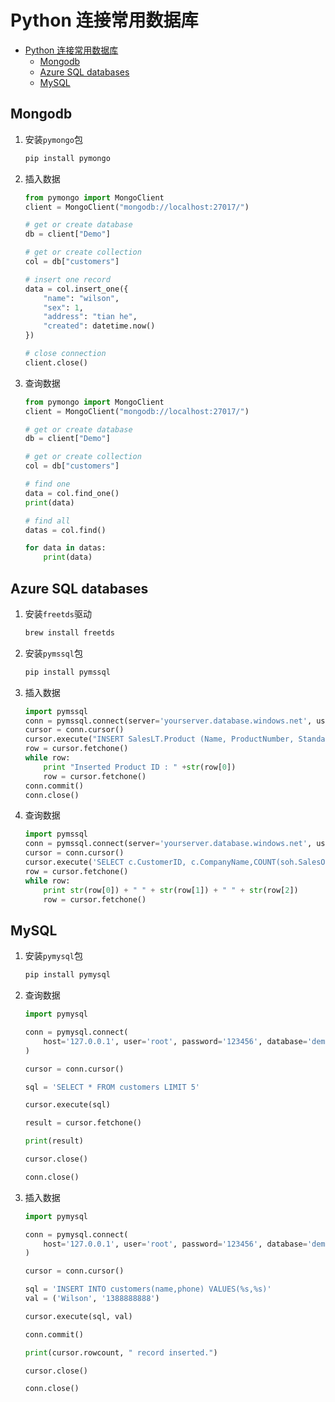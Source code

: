 # Python 连接常用数据库

- [Python 连接常用数据库](#python-连接常用数据库)
  - [Mongodb](#mongodb)
  - [Azure SQL databases](#azure-sql-databases)
  - [MySQL](#mysql)

## Mongodb

1. 安装`pymongo`包

    ```bash
    pip install pymongo
    ```

2. 插入数据

    ```python
    from pymongo import MongoClient
    client = MongoClient("mongodb://localhost:27017/")

    # get or create database
    db = client["Demo"]

    # get or create collection
    col = db["customers"]

    # insert one record
    data = col.insert_one({
        "name": "wilson",
        "sex": 1,
        "address": "tian he",
        "created": datetime.now()
    })

    # close connection
    client.close()
    ```

3. 查询数据

    ```python
    from pymongo import MongoClient
    client = MongoClient("mongodb://localhost:27017/")

    # get or create database
    db = client["Demo"]

    # get or create collection
    col = db["customers"]

    # find one 
    data = col.find_one()
    print(data)

    # find all
    datas = col.find()

    for data in datas:
        print(data)
    ```

## Azure SQL databases

1. 安装`freetds`驱动

    ```bash
    brew install freetds
    ```

2. 安装`pymssql`包

    ```bash
    pip install pymssql
    ```

3. 插入数据

    ```python
    import pymssql  
    conn = pymssql.connect(server='yourserver.database.windows.net', user='yourusername@yourserver', password='yourpassword', database='AdventureWorks')  
    cursor = conn.cursor()  
    cursor.execute("INSERT SalesLT.Product (Name, ProductNumber, StandardCost, ListPrice, SellStartDate) OUTPUT INSERTED.ProductID VALUES ('SQL Server Express', 'SQLEXPRESS', 0, 0, CURRENT_TIMESTAMP)")  
    row = cursor.fetchone()  
    while row:  
        print "Inserted Product ID : " +str(row[0])  
        row = cursor.fetchone()  
    conn.commit()
    conn.close()
    ```

4. 查询数据

    ```python
    import pymssql  
    conn = pymssql.connect(server='yourserver.database.windows.net', user='yourusername@yourserver', password='yourpassword', database='AdventureWorks')  
    cursor = conn.cursor()  
    cursor.execute('SELECT c.CustomerID, c.CompanyName,COUNT(soh.SalesOrderID) AS OrderCount FROM SalesLT.Customer AS c LEFT OUTER JOIN SalesLT.SalesOrderHeader AS soh ON c.CustomerID = soh.CustomerID GROUP BY c.CustomerID, c.CompanyName ORDER BY OrderCount DESC;')  
    row = cursor.fetchone()  
    while row:  
        print str(row[0]) + " " + str(row[1]) + " " + str(row[2])     
        row = cursor.fetchone()
    ```

## MySQL

1. 安装`pymysql`包

    ```bash
    pip install pymysql
    ```

2. 查询数据

    ```python
    import pymysql

    conn = pymysql.connect(
        host='127.0.0.1', user='root', password='123456', database='demo'
    )

    cursor = conn.cursor()

    sql = 'SELECT * FROM customers LIMIT 5'

    cursor.execute(sql)

    result = cursor.fetchone()

    print(result)

    cursor.close()

    conn.close()
    ```

3. 插入数据

    ```python
    import pymysql

    conn = pymysql.connect(
        host='127.0.0.1', user='root', password='123456', database='demo'
    )

    cursor = conn.cursor()

    sql = 'INSERT INTO customers(name,phone) VALUES(%s,%s)'
    val = ('Wilson', '1388888888')

    cursor.execute(sql, val)

    conn.commit()

    print(cursor.rowcount, " record inserted.")

    cursor.close()

    conn.close()
    ```
